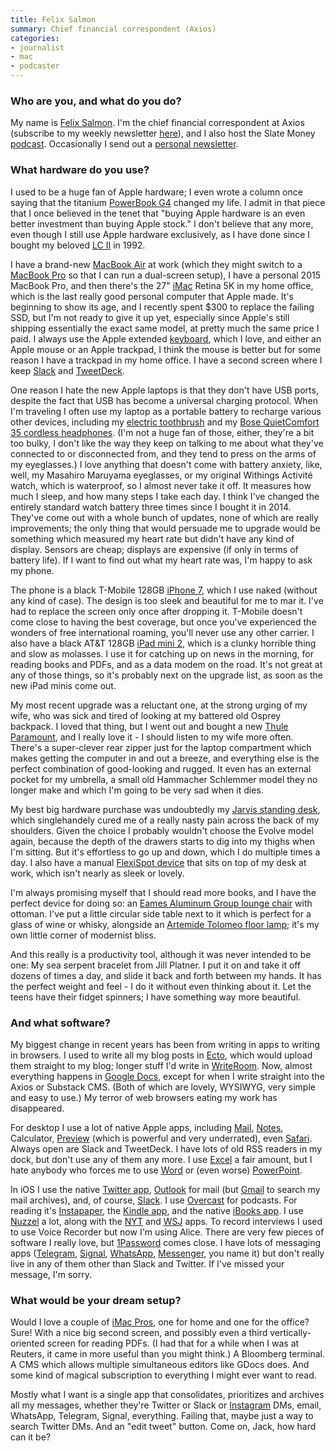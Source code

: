 ```yaml
---
title: Felix Salmon
summary: Chief financial correspondent (Axios) 
categories:
- journalist 
- mac
- podcaster
---
```


### Who are you, and what do you do?

My name is [Felix Salmon](http://www.felixsalmon.com/ "Felix's website."). I'm the chief financial correspondent at Axios (subscribe to my weekly newsletter [here](http://link.axios.com/join/edge-signup "Felix's Axios newsletter.")), and I also host the Slate Money [podcast](http://www.slate.com/articles/podcasts/slate_money.html "Felix's finance podcast."). Occasionally I send out a [personal newsletter](https://felix.substack.com/ "Felix's personal newsletter."). 

### What hardware do you use?

I used to be a huge fan of Apple hardware; I even wrote a column once saying that the titanium [PowerBook G4][powerbook-g4] changed my life. I admit in that piece that I once believed in the tenet that "buying Apple hardware is an even better investment than buying Apple stock." I don't believe that any more, even though I still use Apple hardware exclusively, as I have done since I bought my beloved [LC II][lc-ii] in 1992. 

I have a brand-new [MacBook Air][macbook-air] at work (which they might switch to a [MacBook Pro][macbook-pro] so that I can run a dual-screen setup), I have a personal 2015 MacBook Pro, and then there's the 27" [iMac][] Retina 5K in my home office, which is the last really good personal computer that Apple made. It's beginning to show its age, and I recently spent $300 to replace the failing SSD, but I'm not ready to give it up yet, especially since Apple's still shipping essentially the exact same model, at pretty much the same price I paid. I always use the Apple extended [keyboard][], which I love, and either an Apple mouse or an Apple trackpad, I think the mouse is better but for some reason I have a trackpad in my home office. I have a second screen where I keep [Slack][] and [TweetDeck][].

One reason I hate the new Apple laptops is that they don't have USB ports, despite the fact that USB has become a universal charging protocol. When I'm traveling I often use my laptop as a portable battery to recharge various other devices, including my [electric toothbrush][u1] and my [Bose QuietComfort 35 cordless headphones][quietcomfort-35]. (I'm not a huge fan of those, either, they're a bit too bulky, I don't like the way they keep on talking to me about what they've connected to or disconnected from, and they tend to press on the arms of my eyeglasses.) I love anything that doesn't come with battery anxiety, like, well, my Masahiro Maruyama eyeglasses, or my original Withings Activité watch, which is waterproof, so I almost never take it off. It measures how much I sleep, and how many steps I take each day. I think I've changed the entirely standard watch battery three times since I bought it in 2014. They've come out with a whole bunch of updates, none of which are really improvements; the only thing that would persuade me to upgrade would be something which measured my heart rate but didn't have any kind of display. Sensors are cheap; displays are expensive (if only in terms of battery life). If I want to find out what my heart rate was, I'm happy to ask my phone.

The phone is a black T-Mobile 128GB [iPhone 7][iphone-7], which I use naked (without any kind of case). The design is too sleek and beautiful for me to mar it. I've had to replace the screen only once after dropping it. T-Mobile doesn't come close to having the best coverage, but once you've experienced the wonders of free international roaming, you'll never use any other carrier. I also have a black AT&T 128GB [iPad mini 2][ipad-mini-2], which is a clunky horrible thing and slow as molasses. I use it for catching up on news in the morning, for reading books and PDFs, and as a data modem on the road. It's not great at any of those things, so it's probably next on the upgrade list, as soon as the new iPad minis come out.

My most recent upgrade was a reluctant one, at the strong urging of my wife, who was sick and tired of looking at my battered old Osprey backpack. I loved that thing, but I went out and bought a new [Thule Paramount][paramount-29l], and I really love it - I should listen to my wife more often. There's a super-clever rear zipper just for the laptop compartment which makes getting the computer in and out a breeze, and everything else is the perfect combination of good-looking and rugged. It even has an external pocket for my umbrella, a small old Hammacher Schlemmer model they no longer make and which I'm going to be very sad when it dies. 

My best big hardware purchase was undoubtedly my [Jarvis standing desk][jarvis-evolve], which singlehandely cured me of a really nasty pain across the back of my shoulders. Given the choice I probably wouldn't choose the Evolve model again, because the depth of the drawers starts to dig into my thighs when I'm sitting. But it's effortless to go up and down, which I do multiple times a day. I also have a manual [FlexiSpot device][m2b] that sits on top of my desk at work, which isn't nearly as sleek or lovely.

I'm always promising myself that I should read more books, and I have the perfect device for doing so: an [Eames Aluminum Group lounge chair][eames-aluminum-group-lounge-chair] with ottoman. I've put a little circular side table next to it which is perfect for a glass of wine or whisky, alongside an [Artemide Tolomeo floor lamp][tolomeo]; it's my own little corner of modernist bliss. 

And this really is a productivity tool, although it was never intended to be one: My sea serpent bracelet from Jill Platner. I put it on and take it off dozens of times a day, and slide it back and forth between my hands. It has the perfect weight and feel - I do it without even thinking about it. Let the teens have their fidget spinners; I have something way more beautiful.

### And what software?

My biggest change in recent years has been from writing in apps to writing in browsers. I used to write all my blog posts in [Ecto][], which would upload them straight to my blog; longer stuff I'd write in [WriteRoom][]. Now, almost everything happens in [Google Docs][google-docs], except for when I write straight into the Axios or Substack CMS. (Both of which are lovely, WYSIWYG, very simple and easy to use.) My terror of web browsers eating my work has disappeared. 

For desktop I use a lot of native Apple apps, including [Mail][], [Notes][], Calculator, [Preview][] (which is powerful and very underrated), even [Safari][]. Always open are Slack and TweetDeck. I have lots of old RSS readers in my dock, but don't use any of them any more. I use [Excel][] a fair amount, but I hate anybody who forces me to use [Word][] or (even worse) [PowerPoint][]. 

In iOS I use the native [Twitter app][twitter-ios], [Outlook][outlook-ios] for mail (but [Gmail][gmail-ios] to search my mail archives), and, of course, [Slack][slack-ios]. I use [Overcast][overcast-ios] for podcasts. For reading it's [Instapaper][instapaper-ios], the [Kindle app][kindle-ios], and the native [iBooks app][ibooks-ios]. I use [Nuzzel][nuzzel-ios] a lot, along with the [NYT][nytimes-ios] and [WSJ][wsj-ios] apps. To record interviews I used to use Voice Recorder but now I'm using Alice. There are very few pieces of software I really love, but [1Password][1password-ios] comes close. I have lots of messaging apps ([Telegram][telegram-messenger-ios], [Signal][signal-ios], [WhatsApp][whatsapp-ios], [Messenger][facebook-messenger-ios], you name it) but don't really live in any of them other than Slack and Twitter. If I've missed your message, I'm sorry.

### What would be your dream setup?

Would I love a couple of [iMac Pros][imac-pro], one for home and one for the office? Sure! With a nice big second screen, and possibly even a third vertically-oriented screen for reading PDFs. (I had that for a while when I was at Reuters, it came in more useful than you might think.) A Bloomberg terminal. A CMS which allows multiple simultaneous editors like GDocs does. And some kind of magical subscription to everything I might ever want to read. 

Mostly what I want is a single app that consolidates, prioritizes and archives all my messages, whether they're Twitter or Slack or [Instagram][] DMs, email, WhatsApp, Telegram, Signal, everything. Failing that, maybe just a way to search Twitter DMs. And an "edit tweet" button. Come on, Jack, how hard can it be?

[1password-ios]: https://itunes.apple.com/us/app/1password-password-manager/id568903335 "Password storage software for the iPhone."
[eames-aluminum-group-lounge-chair]: https://store.hermanmiller.com/living/lounge-chairs-and-ottomans/eames-aluminum-group-lounge-chair/724.html "A lounge chair."
[ecto]: http://illuminex.com/ecto/ "Blogging software for Mac and Windows."
[excel]: https://products.office.com/en-us/excel "A spreadsheet application."
[facebook-messenger-ios]: https://itunes.apple.com/us/app/facebook-messenger/id454638411 "A Facebook chat client app."
[gmail-ios]: https://itunes.apple.com/us/app/gmail-email-from-google/id422689480 "A client for the email service."
[google-docs]: https://en.wikipedia.org/wiki/Google_Docs "A web-based office suite."
[ibooks-ios]: https://itunes.apple.com/us/app/ibooks/id364709193 "A book reader for iOS."
[imac-pro]: https://en.wikipedia.org/wiki/IMac_Pro "An all-in-one workstation."
[imac]: https://www.apple.com/imac/ "An all-in-one computer."
[instagram]: https://www.instagram.com/ "A photo sharing service."
[instapaper-ios]: https://www.instapaper.com/iphone "An iPhone app for reading Instapaper saved pages."
[ipad-mini-2]: https://en.wikipedia.org/wiki/IPad_Mini_(2nd_generation) "A 7.9 inch tablet device with a Retina screen."
[iphone-7]: https://en.wikipedia.org/wiki/IPhone_7 "A 4.7 inch iOS smartphone."
[jarvis-evolve]: https://www.fully.com/standing-desks/jarvis/jarvis-rocket-mission-evolve.html "A standing desk."
[keyboard]: https://www.apple.com/keyboard/ "The keyboard."
[kindle-ios]: https://itunes.apple.com/gb/app/kindle/id302584613 "An iPhone app for accessing Kindle content from Amazon."
[lc-ii]: https://en.wikipedia.org/wiki/Macintosh_LC_II "A 68030 desktop computer."
[m2b]: https://flexispot.com/shop/uncategorized/classicriser-standing-desk-converters-m2wm2b-35/ "A standing desk converter."
[macbook-air]: https://www.apple.com/macbook-air/ "A very thin laptop."
[macbook-pro]: https://www.apple.com/macbook-pro/ "A laptop."
[mail]: https://en.wikipedia.org/wiki/Mail_(application) "The default Mac OS X mail client."
[notes]: https://en.wikipedia.org/wiki/Notes_(Apple) "A note-taking application included with Mac OS X."
[nuzzel-ios]: https://itunes.apple.com/us/app/nuzzel-news-for-professionals/id692285770 "A news discovery app."
[nytimes-ios]: https://itunes.apple.com/us/app/nytimes/id284862083 "An iPhone app to grab the latest news from the newspaper."
[outlook-ios]: https://itunes.apple.com/us/app/microsoft-outlook-email-and-calendar/id951937596 "An email and calendar app."
[overcast-ios]: https://itunes.apple.com/us/app/overcast-podcast-player/id888422857 "A podcast app."
[paramount-29l]: https://www.thule.com/en-us/us/backpacks/laptop-backpacks/thule-paramount-29l-_-tl_85854231817 "A laptop backpack."
[powerbook-g4]: https://en.wikipedia.org/wiki/PowerBook_G4 "A laptop."
[powerpoint]: https://products.office.com/en-us/powerpoint "Presentation software."
[preview]: https://en.wikipedia.org/wiki/Preview_(Mac_OS) "An image viewer included with Mac OS X."
[quietcomfort-35]: https://www.bose.com/en_us/products/headphones/over_ear_headphones/quietcomfort-35-wireless.html "Wireless over-the-ear headphones."
[safari]: https://www.apple.com/safari/ "A fast web browser."
[signal-ios]: https://github.com/WhisperSystems/Signal-iOS "A private chat app."
[slack-ios]: https://itunes.apple.com/us/app/slack-team-communication/id618783545 "A client app for the chat service."
[slack]: https://slack.com/ "A collaboration service."
[telegram-messenger-ios]: https://itunes.apple.com/us/app/telegram-messenger/id686449807 "A secure chat client."
[tolomeo]: https://www.ylighting.com/tolomeo-reading-floor-lamp-by-artemide-R086308.html "A floor lamp."
[tweetdeck]: https://about.twitter.com/products/tweetdeck "A multi-column Twitter client."
[twitter-ios]: https://itunes.apple.com/app/twitter/id333903271 "A Twitter client."
[u1]: https://www.myusmile.net/products/usmile-u1-electric-sonic-toothbrush-rechargeable-usb-charging-180-days-of-power-on-3-hours-charge-with-100-round-edging-portable-bristle-oral-hygiene-travel-case-blue "An electric toothbrush."
[whatsapp-ios]: https://itunes.apple.com/app/whatsapp-messenger/id310633997 "A cross-platform chat client for iOS."
[word]: https://products.office.com/en-us/word "A document editor."
[writeroom]: http://www.hogbaysoftware.com/products/writeroom "Full-screen writing software."
[wsj-ios]: https://itunes.apple.com/us/app/the-wall-street-journal/id364387007 "The official client for the newspaper."
